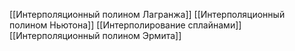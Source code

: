 [[Интерполяционный полином Лагранжа]]
[[Интерполяционный полином Ньютона]]
[[Интерполирование сплайнами]]
[[Интерполяционный полином Эрмита]]